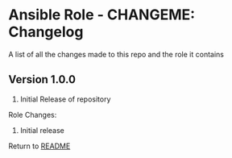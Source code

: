 Ansible Role - CHANGEME: Changelog
=====================================
A list of all the changes made to this repo and the role it contains

Version 1.0.0
-------------

1. Initial Release of repository

Role Changes:

1. Initial release

Return to [README](README.md)
